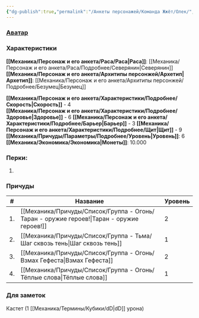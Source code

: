 ```yaml
---
{"dg-publish":true,"permalink":"/Анкеты персонажей/Команда Жжёт/Олек/","noteIcon":"","created":"2025-08-03T11:42:44.708+03:00","updated":"2025-08-02T09:21:36.444+03:00"}
---
```


### [Аватар](Олек.jpg)
### Характеристики
**[[Механика/Персонаж и его анкета/Раса/Раса\|Раса]]**: [[Механика/Персонаж и его анкета/Раса/Подробнее/Северянин\|Северянин]]
**[[Механика/Персонаж и его анкета/Архитипы персонжей/Архетип\|Архетип]]**: [[Механика/Персонаж и его анкета/Архитипы персонжей/Подробнее/Безумец\|Безумец]]

 **[[Механика/Персонаж и его анкета/Характеристики/Подробнее/Скорость\|Скорость]]** - 4  
 **[[Механика/Персонаж и его анкета/Характеристики/Подробнее/Здоровье\|Здоровье]]** - 6
 **[[Механика/Персонаж и его анкета/Характеристики/Подробнее/Барьер\|Барьер]]** - 3
 **[[Механика/Персонаж и его анкета/Характеристики/Подробнее/Щит\|Щит]]** - 9   
 **[[Механика/Причуды/Параметры/Подробнее/Уровень\|Уровень]]**: 6
**[[Механика/Экономика/Экономика\|Монеты]]**: 10.000  

### Перки:
1. 

### Причуды

| #   | Название                   | Уровень |
| --- | -------------------------- | ------- |
| 1.  | [[Механика/Причуды/Список/Группа - Огонь/Таран - оружие героев!\|Таран - оружие героев!]] | 2       |
| 2.  | [[Механика/Причуды/Список/Группа - Тьма/Шаг сквозь тень\|Шаг сквозь тень]]          | 1       |
| 3.  | [[Механика/Причуды/Список/Группа - Огонь/Взмах Гефеста\|Взмах Гефеста]]          | 2       |
| 4.  | [[Механика/Причуды/Список/Группа - Огонь/Тёплые слова\|Тёплые слова]]           | 1        |


### Для заметок
Кастет (1 [[Механика/Термины/Кубики/dD\|dD]] урона)

